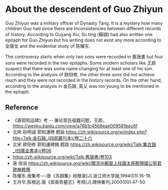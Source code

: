 # About the descendent of Guo Zhiyun
Guo Zhiyun was a military officer of Dynasty Tang.
It is a mystery how many children Guo had since there are inconsistencies between
different records of history. According to Ouyang Xiu, Su ting (蘇頲)
had also written one epitaph for Guo Zhiyun but his writing does not
exist any more according to 全唐文 and the evidential study of 陈耀东.

The controversy starts when only two sons were recorded in 舊唐書 but four sons
were recorded in the two epitaphs. Some modern scholars like 王颜 suspect that
there was some name changing for at least one of his son.
According to the analysis of 欧阳修, the other three sons did not achieve much 
and they were not recorded in the history records. On the other hand, according
to the analysis in 金石錄, 英乂 was too young to be mentioned in the epitaph.

## Reference
* 《唐郭知运碑》考 -- 兼论郭氏祖籍问题，王颜， https://wenku.baidu.com/view/a76b1c4569eae009581bec6f
*  北宋 赵明诚 郭知運碑 题跋   https://zh.wikisource.org/w/index.php?title=Talk:金石錄_(四部叢刊本)/卷二十六
* 北宋 欧阳修 郭知運碑銘 题跋 https://zh.wikisource.org/wiki/Talk:集古錄_(四庫全書本)/卷06
* https://zh.wikisource.org/wiki/Talk:舊唐書/卷103
* 唐 张说 https://zh.wikisource.org/wiki/贈涼州都督上柱國太原郡開國公郭君碑奉敕撰
* 陈耀东.唐集考──唐《苏颋集》经眼录[J].浙江师大学报,1994(01):16-19.
* 王月华,陈根远.唐《郭英奇墓志》考释[J].碑林集刊,2000(00):47-50.